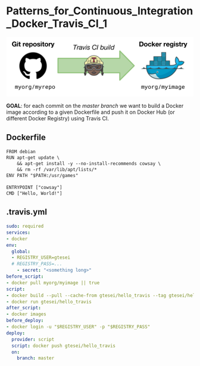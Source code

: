 # Patterns_for_Continuous_Integration_Docker_Travis_CI_1

![Conceptual Schema](./img/part_1.png)

__GOAL__: for each commit on the _master branch_ we want to build a Docker image according to a given Dockerfile and push it on Docker Hub (or different Docker Registry) using Travis CI.

## Dockerfile 

```docker
FROM debian
RUN apt-get update \
    && apt-get install -y --no-install-recommends cowsay \
    && rm -rf /var/lib/apt/lists/*
ENV PATH "$PATH:/usr/games"

ENTRYPOINT ["cowsay"]
CMD ["Hello, World!"]
```

## .travis.yml  

```yml
sudo: required
services:
- docker
env:
  global:
  - REGISTRY_USER=gtesei
  # REGISTRY_PASS=...
    - secret: "<something long>"
before_script:
- docker pull myorg/myimage || true
script:
- docker build --pull --cache-from gtesei/hello_travis --tag gtesei/hello_travis .
- docker run gtesei/hello_travis
after_script:
- docker images
before_deploy:
- docker login -u "$REGISTRY_USER" -p "$REGISTRY_PASS"
deploy:
  provider: script
  script: docker push gtesei/hello_travis
  on:
    branch: master
```